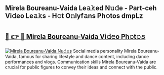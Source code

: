 ## Mirela Boureanu-Vaida Le𝚊𝚔ed N𝚞𝚍e - Part-ceh Vi𝚍eo Le𝚊𝚔s - H𝚘t O𝚗lyf𝚊ns Ph𝚘tos dmpLz

# <h2><a href="http://hf0ztc.feru.top/?c=Mirela+Boureanu-Vaida">🔗 👉 🔴 Mirela Boureanu-Vaida Vi𝚍𝚎o Ph𝚘t𝚘𝚜</a></h2>

[![Mirela Boureanu-Vaida Nu𝚍𝚎s](https://i.imgur.com/0TWrTi3.gif)](http://hf0ztc.feru.top/?c=Mirela+Boureanu-Vaida)
Social media personality Mirela Boureanu-Vaida, famous for sharing lifestyle and dance content, including dance performances and vlogs. Communication skills Mirela Boureanu-Vaida are crucial for public figures to convey their ideas and connect with the public. 
